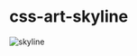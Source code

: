 # css-art-skyline

<picture>
 <source media="(prefers-color-scheme: dark)" srcset="https://i.ibb.co/vhVZVZ6/night.jpg">
 <source media="(prefers-color-scheme: light)" srcset="https://i.ibb.co/vhVZVZ6/night.jpg">
 <img alt="skyline" src="skyline">
</picture>
